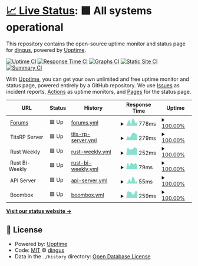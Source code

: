 # [📈 Live Status](https://status.titsrp.com): <!--live status--> **🟩 All systems operational**

This repository contains the open-source uptime monitor and status page for [dingus](https://status.titsrp.com), powered by [Upptime](https://github.com/upptime/upptime).

[![Uptime CI](https://github.com/cdymlr/server-uptime/workflows/Uptime%20CI/badge.svg)](https://github.com/cdymlr/server-uptime/actions?query=workflow%3A%22Uptime+CI%22)
[![Response Time CI](https://github.com/cdymlr/server-uptime/workflows/Response%20Time%20CI/badge.svg)](https://github.com/cdymlr/server-uptime/actions?query=workflow%3A%22Response+Time+CI%22)
[![Graphs CI](https://github.com/cdymlr/server-uptime/workflows/Graphs%20CI/badge.svg)](https://github.com/cdymlr/server-uptime/actions?query=workflow%3A%22Graphs+CI%22)
[![Static Site CI](https://github.com/cdymlr/server-uptime/workflows/Static%20Site%20CI/badge.svg)](https://github.com/cdymlr/server-uptime/actions?query=workflow%3A%22Static+Site+CI%22)
[![Summary CI](https://github.com/cdymlr/server-uptime/workflows/Summary%20CI/badge.svg)](https://github.com/cdymlr/server-uptime/actions?query=workflow%3A%22Summary+CI%22)

With [Upptime](https://upptime.js.org), you can get your own unlimited and free uptime monitor and status page, powered entirely by a GitHub repository. We use [Issues](https://github.com/cdymlr/server-uptime/issues) as incident reports, [Actions](https://github.com/cdymlr/server-uptime/actions) as uptime monitors, and [Pages](https://status.titsrp.com) for the status page.

<!--start: status pages-->
<!-- This summary is generated by Upptime (https://github.com/upptime/upptime) -->
<!-- Do not edit this manually, your changes will be overwritten -->
<!-- prettier-ignore -->
| URL | Status | History | Response Time | Uptime |
| --- | ------ | ------- | ------------- | ------ |
| <img alt="" src="https://favicons.githubusercontent.com/titsrp.com" height="13"> [Forums](https://titsrp.com) | 🟩 Up | [forums.yml](https://github.com/rlpcam/server-uptime/commits/HEAD/history/forums.yml) | <details><summary><img alt="Response time graph" src="./graphs/forums/response-time-week.png" height="20"> 778ms</summary><br><a href="https://status.titsrp.com/history/forums"><img alt="Response time 739" src="https://img.shields.io/endpoint?url=https%3A%2F%2Fraw.githubusercontent.com%2Frlpcam%2Fserver-uptime%2FHEAD%2Fapi%2Fforums%2Fresponse-time.json"></a><br><a href="https://status.titsrp.com/history/forums"><img alt="24-hour response time 744" src="https://img.shields.io/endpoint?url=https%3A%2F%2Fraw.githubusercontent.com%2Frlpcam%2Fserver-uptime%2FHEAD%2Fapi%2Fforums%2Fresponse-time-day.json"></a><br><a href="https://status.titsrp.com/history/forums"><img alt="7-day response time 778" src="https://img.shields.io/endpoint?url=https%3A%2F%2Fraw.githubusercontent.com%2Frlpcam%2Fserver-uptime%2FHEAD%2Fapi%2Fforums%2Fresponse-time-week.json"></a><br><a href="https://status.titsrp.com/history/forums"><img alt="30-day response time 725" src="https://img.shields.io/endpoint?url=https%3A%2F%2Fraw.githubusercontent.com%2Frlpcam%2Fserver-uptime%2FHEAD%2Fapi%2Fforums%2Fresponse-time-month.json"></a><br><a href="https://status.titsrp.com/history/forums"><img alt="1-year response time 739" src="https://img.shields.io/endpoint?url=https%3A%2F%2Fraw.githubusercontent.com%2Frlpcam%2Fserver-uptime%2FHEAD%2Fapi%2Fforums%2Fresponse-time-year.json"></a></details> | <details><summary><a href="https://status.titsrp.com/history/forums">100.00%</a></summary><a href="https://status.titsrp.com/history/forums"><img alt="All-time uptime 99.96%" src="https://img.shields.io/endpoint?url=https%3A%2F%2Fraw.githubusercontent.com%2Frlpcam%2Fserver-uptime%2FHEAD%2Fapi%2Fforums%2Fuptime.json"></a><br><a href="https://status.titsrp.com/history/forums"><img alt="24-hour uptime 100.00%" src="https://img.shields.io/endpoint?url=https%3A%2F%2Fraw.githubusercontent.com%2Frlpcam%2Fserver-uptime%2FHEAD%2Fapi%2Fforums%2Fuptime-day.json"></a><br><a href="https://status.titsrp.com/history/forums"><img alt="7-day uptime 100.00%" src="https://img.shields.io/endpoint?url=https%3A%2F%2Fraw.githubusercontent.com%2Frlpcam%2Fserver-uptime%2FHEAD%2Fapi%2Fforums%2Fuptime-week.json"></a><br><a href="https://status.titsrp.com/history/forums"><img alt="30-day uptime 100.00%" src="https://img.shields.io/endpoint?url=https%3A%2F%2Fraw.githubusercontent.com%2Frlpcam%2Fserver-uptime%2FHEAD%2Fapi%2Fforums%2Fuptime-month.json"></a><br><a href="https://status.titsrp.com/history/forums"><img alt="1-year uptime 99.96%" src="https://img.shields.io/endpoint?url=https%3A%2F%2Fraw.githubusercontent.com%2Frlpcam%2Fserver-uptime%2FHEAD%2Fapi%2Fforums%2Fuptime-year.json"></a></details>
| <img alt="" src="https://www.titsrp.com/images/Gmod-small.ico" height="13"> TitsRP Server | 🟩 Up | [tits-rp-server.yml](https://github.com/rlpcam/server-uptime/commits/HEAD/history/tits-rp-server.yml) | <details><summary><img alt="Response time graph" src="./graphs/tits-rp-server/response-time-week.png" height="20"> 279ms</summary><br><a href="https://status.titsrp.com/history/tits-rp-server"><img alt="Response time 366" src="https://img.shields.io/endpoint?url=https%3A%2F%2Fraw.githubusercontent.com%2Frlpcam%2Fserver-uptime%2FHEAD%2Fapi%2Ftits-rp-server%2Fresponse-time.json"></a><br><a href="https://status.titsrp.com/history/tits-rp-server"><img alt="24-hour response time 303" src="https://img.shields.io/endpoint?url=https%3A%2F%2Fraw.githubusercontent.com%2Frlpcam%2Fserver-uptime%2FHEAD%2Fapi%2Ftits-rp-server%2Fresponse-time-day.json"></a><br><a href="https://status.titsrp.com/history/tits-rp-server"><img alt="7-day response time 279" src="https://img.shields.io/endpoint?url=https%3A%2F%2Fraw.githubusercontent.com%2Frlpcam%2Fserver-uptime%2FHEAD%2Fapi%2Ftits-rp-server%2Fresponse-time-week.json"></a><br><a href="https://status.titsrp.com/history/tits-rp-server"><img alt="30-day response time 313" src="https://img.shields.io/endpoint?url=https%3A%2F%2Fraw.githubusercontent.com%2Frlpcam%2Fserver-uptime%2FHEAD%2Fapi%2Ftits-rp-server%2Fresponse-time-month.json"></a><br><a href="https://status.titsrp.com/history/tits-rp-server"><img alt="1-year response time 366" src="https://img.shields.io/endpoint?url=https%3A%2F%2Fraw.githubusercontent.com%2Frlpcam%2Fserver-uptime%2FHEAD%2Fapi%2Ftits-rp-server%2Fresponse-time-year.json"></a></details> | <details><summary><a href="https://status.titsrp.com/history/tits-rp-server">100.00%</a></summary><a href="https://status.titsrp.com/history/tits-rp-server"><img alt="All-time uptime 99.98%" src="https://img.shields.io/endpoint?url=https%3A%2F%2Fraw.githubusercontent.com%2Frlpcam%2Fserver-uptime%2FHEAD%2Fapi%2Ftits-rp-server%2Fuptime.json"></a><br><a href="https://status.titsrp.com/history/tits-rp-server"><img alt="24-hour uptime 100.00%" src="https://img.shields.io/endpoint?url=https%3A%2F%2Fraw.githubusercontent.com%2Frlpcam%2Fserver-uptime%2FHEAD%2Fapi%2Ftits-rp-server%2Fuptime-day.json"></a><br><a href="https://status.titsrp.com/history/tits-rp-server"><img alt="7-day uptime 100.00%" src="https://img.shields.io/endpoint?url=https%3A%2F%2Fraw.githubusercontent.com%2Frlpcam%2Fserver-uptime%2FHEAD%2Fapi%2Ftits-rp-server%2Fuptime-week.json"></a><br><a href="https://status.titsrp.com/history/tits-rp-server"><img alt="30-day uptime 100.00%" src="https://img.shields.io/endpoint?url=https%3A%2F%2Fraw.githubusercontent.com%2Frlpcam%2Fserver-uptime%2FHEAD%2Fapi%2Ftits-rp-server%2Fuptime-month.json"></a><br><a href="https://status.titsrp.com/history/tits-rp-server"><img alt="1-year uptime 99.98%" src="https://img.shields.io/endpoint?url=https%3A%2F%2Fraw.githubusercontent.com%2Frlpcam%2Fserver-uptime%2FHEAD%2Fapi%2Ftits-rp-server%2Fuptime-year.json"></a></details>
| <img alt="" src="https://www.titsrp.com/images/rust_94773.ico" height="13"> Rust Weekly | 🟩 Up | [rust-weekly.yml](https://github.com/rlpcam/server-uptime/commits/HEAD/history/rust-weekly.yml) | <details><summary><img alt="Response time graph" src="./graphs/rust-weekly/response-time-week.png" height="20"> 252ms</summary><br><a href="https://status.titsrp.com/history/rust-weekly"><img alt="Response time 265" src="https://img.shields.io/endpoint?url=https%3A%2F%2Fraw.githubusercontent.com%2Frlpcam%2Fserver-uptime%2FHEAD%2Fapi%2Frust-weekly%2Fresponse-time.json"></a><br><a href="https://status.titsrp.com/history/rust-weekly"><img alt="24-hour response time 242" src="https://img.shields.io/endpoint?url=https%3A%2F%2Fraw.githubusercontent.com%2Frlpcam%2Fserver-uptime%2FHEAD%2Fapi%2Frust-weekly%2Fresponse-time-day.json"></a><br><a href="https://status.titsrp.com/history/rust-weekly"><img alt="7-day response time 252" src="https://img.shields.io/endpoint?url=https%3A%2F%2Fraw.githubusercontent.com%2Frlpcam%2Fserver-uptime%2FHEAD%2Fapi%2Frust-weekly%2Fresponse-time-week.json"></a><br><a href="https://status.titsrp.com/history/rust-weekly"><img alt="30-day response time 243" src="https://img.shields.io/endpoint?url=https%3A%2F%2Fraw.githubusercontent.com%2Frlpcam%2Fserver-uptime%2FHEAD%2Fapi%2Frust-weekly%2Fresponse-time-month.json"></a><br><a href="https://status.titsrp.com/history/rust-weekly"><img alt="1-year response time 265" src="https://img.shields.io/endpoint?url=https%3A%2F%2Fraw.githubusercontent.com%2Frlpcam%2Fserver-uptime%2FHEAD%2Fapi%2Frust-weekly%2Fresponse-time-year.json"></a></details> | <details><summary><a href="https://status.titsrp.com/history/rust-weekly">100.00%</a></summary><a href="https://status.titsrp.com/history/rust-weekly"><img alt="All-time uptime 99.96%" src="https://img.shields.io/endpoint?url=https%3A%2F%2Fraw.githubusercontent.com%2Frlpcam%2Fserver-uptime%2FHEAD%2Fapi%2Frust-weekly%2Fuptime.json"></a><br><a href="https://status.titsrp.com/history/rust-weekly"><img alt="24-hour uptime 100.00%" src="https://img.shields.io/endpoint?url=https%3A%2F%2Fraw.githubusercontent.com%2Frlpcam%2Fserver-uptime%2FHEAD%2Fapi%2Frust-weekly%2Fuptime-day.json"></a><br><a href="https://status.titsrp.com/history/rust-weekly"><img alt="7-day uptime 100.00%" src="https://img.shields.io/endpoint?url=https%3A%2F%2Fraw.githubusercontent.com%2Frlpcam%2Fserver-uptime%2FHEAD%2Fapi%2Frust-weekly%2Fuptime-week.json"></a><br><a href="https://status.titsrp.com/history/rust-weekly"><img alt="30-day uptime 100.00%" src="https://img.shields.io/endpoint?url=https%3A%2F%2Fraw.githubusercontent.com%2Frlpcam%2Fserver-uptime%2FHEAD%2Fapi%2Frust-weekly%2Fuptime-month.json"></a><br><a href="https://status.titsrp.com/history/rust-weekly"><img alt="1-year uptime 99.96%" src="https://img.shields.io/endpoint?url=https%3A%2F%2Fraw.githubusercontent.com%2Frlpcam%2Fserver-uptime%2FHEAD%2Fapi%2Frust-weekly%2Fuptime-year.json"></a></details>
| <img alt="" src="https://www.titsrp.com/images/rust_94773.ico" height="13"> Rust Bi-Weekly | 🟩 Up | [rust-bi-weekly.yml](https://github.com/rlpcam/server-uptime/commits/HEAD/history/rust-bi-weekly.yml) | <details><summary><img alt="Response time graph" src="./graphs/rust-bi-weekly/response-time-week.png" height="20"> 79ms</summary><br><a href="https://status.titsrp.com/history/rust-bi-weekly"><img alt="Response time 103" src="https://img.shields.io/endpoint?url=https%3A%2F%2Fraw.githubusercontent.com%2Frlpcam%2Fserver-uptime%2FHEAD%2Fapi%2Frust-bi-weekly%2Fresponse-time.json"></a><br><a href="https://status.titsrp.com/history/rust-bi-weekly"><img alt="24-hour response time 43" src="https://img.shields.io/endpoint?url=https%3A%2F%2Fraw.githubusercontent.com%2Frlpcam%2Fserver-uptime%2FHEAD%2Fapi%2Frust-bi-weekly%2Fresponse-time-day.json"></a><br><a href="https://status.titsrp.com/history/rust-bi-weekly"><img alt="7-day response time 79" src="https://img.shields.io/endpoint?url=https%3A%2F%2Fraw.githubusercontent.com%2Frlpcam%2Fserver-uptime%2FHEAD%2Fapi%2Frust-bi-weekly%2Fresponse-time-week.json"></a><br><a href="https://status.titsrp.com/history/rust-bi-weekly"><img alt="30-day response time 90" src="https://img.shields.io/endpoint?url=https%3A%2F%2Fraw.githubusercontent.com%2Frlpcam%2Fserver-uptime%2FHEAD%2Fapi%2Frust-bi-weekly%2Fresponse-time-month.json"></a><br><a href="https://status.titsrp.com/history/rust-bi-weekly"><img alt="1-year response time 103" src="https://img.shields.io/endpoint?url=https%3A%2F%2Fraw.githubusercontent.com%2Frlpcam%2Fserver-uptime%2FHEAD%2Fapi%2Frust-bi-weekly%2Fresponse-time-year.json"></a></details> | <details><summary><a href="https://status.titsrp.com/history/rust-bi-weekly">100.00%</a></summary><a href="https://status.titsrp.com/history/rust-bi-weekly"><img alt="All-time uptime 99.97%" src="https://img.shields.io/endpoint?url=https%3A%2F%2Fraw.githubusercontent.com%2Frlpcam%2Fserver-uptime%2FHEAD%2Fapi%2Frust-bi-weekly%2Fuptime.json"></a><br><a href="https://status.titsrp.com/history/rust-bi-weekly"><img alt="24-hour uptime 100.00%" src="https://img.shields.io/endpoint?url=https%3A%2F%2Fraw.githubusercontent.com%2Frlpcam%2Fserver-uptime%2FHEAD%2Fapi%2Frust-bi-weekly%2Fuptime-day.json"></a><br><a href="https://status.titsrp.com/history/rust-bi-weekly"><img alt="7-day uptime 100.00%" src="https://img.shields.io/endpoint?url=https%3A%2F%2Fraw.githubusercontent.com%2Frlpcam%2Fserver-uptime%2FHEAD%2Fapi%2Frust-bi-weekly%2Fuptime-week.json"></a><br><a href="https://status.titsrp.com/history/rust-bi-weekly"><img alt="30-day uptime 100.00%" src="https://img.shields.io/endpoint?url=https%3A%2F%2Fraw.githubusercontent.com%2Frlpcam%2Fserver-uptime%2FHEAD%2Fapi%2Frust-bi-weekly%2Fuptime-month.json"></a><br><a href="https://status.titsrp.com/history/rust-bi-weekly"><img alt="1-year uptime 99.97%" src="https://img.shields.io/endpoint?url=https%3A%2F%2Fraw.githubusercontent.com%2Frlpcam%2Fserver-uptime%2FHEAD%2Fapi%2Frust-bi-weekly%2Fuptime-year.json"></a></details>
| <img alt="" src="https://www.titsrp.com/images/api_icon.svg" height="13"> API Server | 🟩 Up | [api-server.yml](https://github.com/rlpcam/server-uptime/commits/HEAD/history/api-server.yml) | <details><summary><img alt="Response time graph" src="./graphs/api-server/response-time-week.png" height="20"> 55ms</summary><br><a href="https://status.titsrp.com/history/api-server"><img alt="Response time 191" src="https://img.shields.io/endpoint?url=https%3A%2F%2Fraw.githubusercontent.com%2Frlpcam%2Fserver-uptime%2FHEAD%2Fapi%2Fapi-server%2Fresponse-time.json"></a><br><a href="https://status.titsrp.com/history/api-server"><img alt="24-hour response time 58" src="https://img.shields.io/endpoint?url=https%3A%2F%2Fraw.githubusercontent.com%2Frlpcam%2Fserver-uptime%2FHEAD%2Fapi%2Fapi-server%2Fresponse-time-day.json"></a><br><a href="https://status.titsrp.com/history/api-server"><img alt="7-day response time 55" src="https://img.shields.io/endpoint?url=https%3A%2F%2Fraw.githubusercontent.com%2Frlpcam%2Fserver-uptime%2FHEAD%2Fapi%2Fapi-server%2Fresponse-time-week.json"></a><br><a href="https://status.titsrp.com/history/api-server"><img alt="30-day response time 61" src="https://img.shields.io/endpoint?url=https%3A%2F%2Fraw.githubusercontent.com%2Frlpcam%2Fserver-uptime%2FHEAD%2Fapi%2Fapi-server%2Fresponse-time-month.json"></a><br><a href="https://status.titsrp.com/history/api-server"><img alt="1-year response time 191" src="https://img.shields.io/endpoint?url=https%3A%2F%2Fraw.githubusercontent.com%2Frlpcam%2Fserver-uptime%2FHEAD%2Fapi%2Fapi-server%2Fresponse-time-year.json"></a></details> | <details><summary><a href="https://status.titsrp.com/history/api-server">100.00%</a></summary><a href="https://status.titsrp.com/history/api-server"><img alt="All-time uptime 99.97%" src="https://img.shields.io/endpoint?url=https%3A%2F%2Fraw.githubusercontent.com%2Frlpcam%2Fserver-uptime%2FHEAD%2Fapi%2Fapi-server%2Fuptime.json"></a><br><a href="https://status.titsrp.com/history/api-server"><img alt="24-hour uptime 100.00%" src="https://img.shields.io/endpoint?url=https%3A%2F%2Fraw.githubusercontent.com%2Frlpcam%2Fserver-uptime%2FHEAD%2Fapi%2Fapi-server%2Fuptime-day.json"></a><br><a href="https://status.titsrp.com/history/api-server"><img alt="7-day uptime 100.00%" src="https://img.shields.io/endpoint?url=https%3A%2F%2Fraw.githubusercontent.com%2Frlpcam%2Fserver-uptime%2FHEAD%2Fapi%2Fapi-server%2Fuptime-week.json"></a><br><a href="https://status.titsrp.com/history/api-server"><img alt="30-day uptime 99.97%" src="https://img.shields.io/endpoint?url=https%3A%2F%2Fraw.githubusercontent.com%2Frlpcam%2Fserver-uptime%2FHEAD%2Fapi%2Fapi-server%2Fuptime-month.json"></a><br><a href="https://status.titsrp.com/history/api-server"><img alt="1-year uptime 99.97%" src="https://img.shields.io/endpoint?url=https%3A%2F%2Fraw.githubusercontent.com%2Frlpcam%2Fserver-uptime%2FHEAD%2Fapi%2Fapi-server%2Fuptime-year.json"></a></details>
| <img alt="" src="https://www.titsrp.com/images/audio.svg" height="13"> Boombox | 🟩 Up | [boombox.yml](https://github.com/rlpcam/server-uptime/commits/HEAD/history/boombox.yml) | <details><summary><img alt="Response time graph" src="./graphs/boombox/response-time-week.png" height="20"> 259ms</summary><br><a href="https://status.titsrp.com/history/boombox"><img alt="Response time 227" src="https://img.shields.io/endpoint?url=https%3A%2F%2Fraw.githubusercontent.com%2Frlpcam%2Fserver-uptime%2FHEAD%2Fapi%2Fboombox%2Fresponse-time.json"></a><br><a href="https://status.titsrp.com/history/boombox"><img alt="24-hour response time 276" src="https://img.shields.io/endpoint?url=https%3A%2F%2Fraw.githubusercontent.com%2Frlpcam%2Fserver-uptime%2FHEAD%2Fapi%2Fboombox%2Fresponse-time-day.json"></a><br><a href="https://status.titsrp.com/history/boombox"><img alt="7-day response time 259" src="https://img.shields.io/endpoint?url=https%3A%2F%2Fraw.githubusercontent.com%2Frlpcam%2Fserver-uptime%2FHEAD%2Fapi%2Fboombox%2Fresponse-time-week.json"></a><br><a href="https://status.titsrp.com/history/boombox"><img alt="30-day response time 278" src="https://img.shields.io/endpoint?url=https%3A%2F%2Fraw.githubusercontent.com%2Frlpcam%2Fserver-uptime%2FHEAD%2Fapi%2Fboombox%2Fresponse-time-month.json"></a><br><a href="https://status.titsrp.com/history/boombox"><img alt="1-year response time 227" src="https://img.shields.io/endpoint?url=https%3A%2F%2Fraw.githubusercontent.com%2Frlpcam%2Fserver-uptime%2FHEAD%2Fapi%2Fboombox%2Fresponse-time-year.json"></a></details> | <details><summary><a href="https://status.titsrp.com/history/boombox">100.00%</a></summary><a href="https://status.titsrp.com/history/boombox"><img alt="All-time uptime 99.94%" src="https://img.shields.io/endpoint?url=https%3A%2F%2Fraw.githubusercontent.com%2Frlpcam%2Fserver-uptime%2FHEAD%2Fapi%2Fboombox%2Fuptime.json"></a><br><a href="https://status.titsrp.com/history/boombox"><img alt="24-hour uptime 100.00%" src="https://img.shields.io/endpoint?url=https%3A%2F%2Fraw.githubusercontent.com%2Frlpcam%2Fserver-uptime%2FHEAD%2Fapi%2Fboombox%2Fuptime-day.json"></a><br><a href="https://status.titsrp.com/history/boombox"><img alt="7-day uptime 100.00%" src="https://img.shields.io/endpoint?url=https%3A%2F%2Fraw.githubusercontent.com%2Frlpcam%2Fserver-uptime%2FHEAD%2Fapi%2Fboombox%2Fuptime-week.json"></a><br><a href="https://status.titsrp.com/history/boombox"><img alt="30-day uptime 100.00%" src="https://img.shields.io/endpoint?url=https%3A%2F%2Fraw.githubusercontent.com%2Frlpcam%2Fserver-uptime%2FHEAD%2Fapi%2Fboombox%2Fuptime-month.json"></a><br><a href="https://status.titsrp.com/history/boombox"><img alt="1-year uptime 99.94%" src="https://img.shields.io/endpoint?url=https%3A%2F%2Fraw.githubusercontent.com%2Frlpcam%2Fserver-uptime%2FHEAD%2Fapi%2Fboombox%2Fuptime-year.json"></a></details>

<!--end: status pages-->

[**Visit our status website →**](https://status.titsrp.com)

## 📄 License

- Powered by: [Upptime](https://github.com/upptime/upptime)
- Code: [MIT](./LICENSE) © [dingus](https://status.titsrp.com)
- Data in the `./history` directory: [Open Database License](https://opendatacommons.org/licenses/odbl/1-0/)
